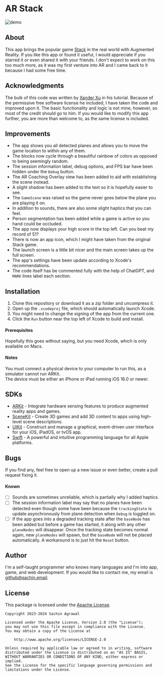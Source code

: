 # AR Stack

![demo](demo.gif)

## About
This app brings the popular game [Stack](https://apps.apple.com/us/app/stack/id1080487957) in the real world with Augmented Reality.
If you like this app or found it useful, I would appreciate if you starred it or even shared it with your friends.
I don't expect to work on this too much more, as it was my first venture into AR and I came back to it because I had some free time.

## Acknowledgments
The bulk of this code was written by [Xander Xu](https://github.com/XanderXu/ARStack) in his tutorial. Because of the permissive free software license he included, I have taken the code and improved upon it. The basic functionality and logic is not mine, however, so most of the credit should go to him. If you would like to modify this app further, you are more than welcome to, as the same license is included.

## Improvements
* The app shows you all detected planes and allows you to move the game location to within any of them.
* The blocks now cycle through a beautiful rainbow of colors as opposed to being seemingly random. 
* The session information label, debug options, and FPS bar have been hidden under the `Debug` button.
* The AR Coaching Overlay view has been added to aid with establishing the scene instead.
* A slight shadow has been added to the text so it is hopefully easier to see.
* The `GameScene` was raised so the game never goes below the plane you are playing it on.
* In addition to sounds, there are also some slight haptics that you can feel.
* Person segmentation has been added while a game is active so you hand could be occluded.
* The app now displays your high score in the top left. Can you beat my record of 51?
* There is now an app icon, which I might have taken from the original Stack game.
* The launch screen is a little bit nicer and the main screen takes up the full screen.
* The app's settings have been update according to Xcode's recommendations.
* The code itself has be commented fully with the help of ChatGPT, and `MARK` lines label each section.

## Installation
1. Clone this repository or download it as a zip folder and uncompress it.
2. Open up the `.xcodeproj` file, which should automatically launch Xcode.
3. You might need to change the signing of the app from the current one.
4. Click the `Run` button near the top left of Xcode to build and install.

#### Prerequisites
Hopefully this goes without saying, but you need Xcode, which is only available on Macs.

#### Notes
You must connect a physical device to your computer to run this, as a simulator cannot run ARKit. <br>
The device must be either an iPhone or iPad running iOS 16.0 or newer.

## SDKs
* [ARKit](https://developer.apple.com/documentation/arkit/) - Integrate hardware sensing features to produce augmented reality apps and games.
* [SceneKit](https://developer.apple.com/documentation/scenekit/) - Create 3D games and add 3D content to apps using high-level scene descriptions.
* [UIKit](https://developer.apple.com/documentation/uikit/) - Construct and manage a graphical, event-driven user interface for your iOS, iPadOS, or tvOS app.
* [Swift](https://developer.apple.com/swift/) - A powerful and intuitive programming language for all Apple platforms.

## Bugs
If you find any, feel free to open up a new issue or even better, create a pull request fixing it.

#### Known
- [ ] Sounds are sometimes unreliable, which is partially why I added haptics.
- [ ] The session information label may say that no planes have been detected even though some have been because the `trackingState` is update asynchronously from plane detection when `Debug` is toggled on.
- [ ] If the app goes into a degraded tracking state after the `baseNode` has been added but before a game has started, it along with any other `planeNodes` will disappear. Once the tracking state becomes normal again, new `planeNodes` will spawn, but the `baseNode` will not be placed automatically. A workaround is to just hit the `Reset` button.

## Author
I'm a self-taught programmer who knows many languages and I'm into app, game, and web development. If you would like to contact me, my email is [github@sachin.email](mailto:github@sachin.email).

## License
This package is licensed under the [Apache License](LICENSE.txt).

```
Copyright 2023-2024 Sachin Agrawal

Licensed under the Apache License, Version 2.0 (the "License");
you may not use this file except in compliance with the License.
You may obtain a copy of the License at

    http://www.apache.org/licenses/LICENSE-2.0

Unless required by applicable law or agreed to in writing, software
distributed under the License is distributed on an "AS IS" BASIS,
WITHOUT WARRANTIES OR CONDITIONS OF ANY KIND, either express or implied.
See the License for the specific language governing permissions and
limitations under the License.
```

